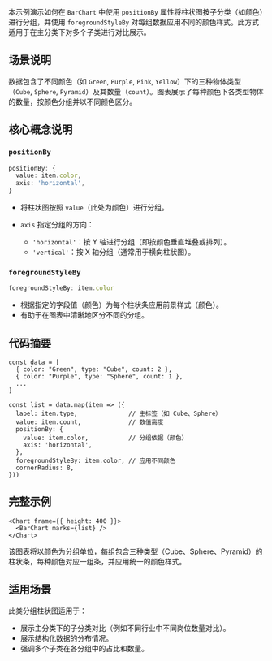 本示例演示如何在 `BarChart` 中使用 `positionBy` 属性将柱状图按子分类（如颜色）进行分组，并使用 `foregroundStyleBy` 对每组数据应用不同的颜色样式。此方式适用于在主分类下对多个子类进行对比展示。

## 场景说明

数据包含了不同颜色（如 `Green`, `Purple`, `Pink`, `Yellow`）下的三种物体类型（`Cube`, `Sphere`, `Pyramid`）及其数量（`count`）。图表展示了每种颜色下各类型物体的数量，按颜色分组并以不同颜色区分。

## 核心概念说明

### `positionBy`

```ts
positionBy: {
  value: item.color,
  axis: 'horizontal',
}
```

* 将柱状图按照 `value`（此处为颜色）进行分组。
* `axis` 指定分组的方向：

  * `'horizontal'`：按 Y 轴进行分组（即按颜色垂直堆叠或排列）。
  * `'vertical'`：按 X 轴分组（通常用于横向柱状图）。

### `foregroundStyleBy`

```ts
foregroundStyleBy: item.color
```

* 根据指定的字段值（颜色）为每个柱状条应用前景样式（颜色）。
* 有助于在图表中清晰地区分不同的分组。

## 代码摘要

```tsx
const data = [
  { color: "Green", type: "Cube", count: 2 },
  { color: "Purple", type: "Sphere", count: 1 },
  ...
]

const list = data.map(item => ({
  label: item.type,              // 主标签（如 Cube、Sphere）
  value: item.count,             // 数值高度
  positionBy: {
    value: item.color,           // 分组依据（颜色）
    axis: 'horizontal',
  },
  foregroundStyleBy: item.color, // 应用不同颜色
  cornerRadius: 8,
}))
```

## 完整示例

```tsx
<Chart frame={{ height: 400 }}>
  <BarChart marks={list} />
</Chart>
```

该图表将以颜色为分组单位，每组包含三种类型（Cube、Sphere、Pyramid）的柱状条，每种颜色对应一组条，并应用统一的颜色样式。

## 适用场景

此类分组柱状图适用于：

* 展示主分类下的子分类对比（例如不同行业中不同岗位数量对比）。
* 展示结构化数据的分布情况。
* 强调多个子类在各分组中的占比和数量。
